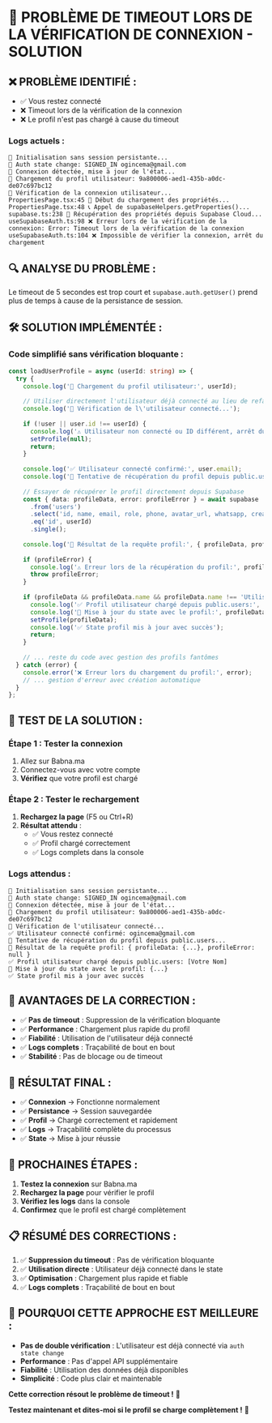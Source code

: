 # 🚨 PROBLÈME DE TIMEOUT LORS DE LA VÉRIFICATION DE CONNEXION - SOLUTION

## ❌ **PROBLÈME IDENTIFIÉ :**
- ✅ Vous restez connecté
- ❌ Timeout lors de la vérification de la connexion
- ❌ Le profil n'est pas chargé à cause du timeout

### **Logs actuels :**
```
🔄 Initialisation sans session persistante...
🔄 Auth state change: SIGNED_IN ogincema@gmail.com
🔄 Connexion détectée, mise à jour de l'état...
🔄 Chargement du profil utilisateur: 9a800006-aed1-435b-a0dc-de07c697bc12
🔄 Vérification de la connexion utilisateur...
PropertiesPage.tsx:45 🔄 Début du chargement des propriétés...
PropertiesPage.tsx:48 📞 Appel de supabaseHelpers.getProperties()...
supabase.ts:238 🔄 Récupération des propriétés depuis Supabase Cloud...
useSupabaseAuth.ts:98 ❌ Erreur lors de la vérification de la connexion: Error: Timeout lors de la vérification de la connexion
useSupabaseAuth.ts:104 ❌ Impossible de vérifier la connexion, arrêt du chargement
```

## 🔍 **ANALYSE DU PROBLÈME :**
Le timeout de 5 secondes est trop court et `supabase.auth.getUser()` prend plus de temps à cause de la persistance de session.

## 🛠️ **SOLUTION IMPLÉMENTÉE :**

### **Code simplifié sans vérification bloquante :**
```typescript
const loadUserProfile = async (userId: string) => {
  try {
    console.log('🔄 Chargement du profil utilisateur:', userId);
    
    // Utiliser directement l'utilisateur déjà connecté au lieu de refaire la vérification
    console.log('🔄 Vérification de l\'utilisateur connecté...');
    
    if (!user || user.id !== userId) {
      console.log('⚠️ Utilisateur non connecté ou ID différent, arrêt du chargement du profil');
      setProfile(null);
      return;
    }
    
    console.log('✅ Utilisateur connecté confirmé:', user.email);
    console.log('🔄 Tentative de récupération du profil depuis public.users...');
    
    // Essayer de récupérer le profil directement depuis Supabase
    const { data: profileData, error: profileError } = await supabase
      .from('users')
      .select('id, name, email, role, phone, avatar_url, whatsapp, created_at, updated_at')
      .eq('id', userId)
      .single();
    
    console.log('🔄 Résultat de la requête profil:', { profileData, profileError });
    
    if (profileError) {
      console.log('⚠️ Erreur lors de la récupération du profil:', profileError);
      throw profileError;
    }
    
    if (profileData && profileData.name && profileData.name !== 'Utilisateur') {
      console.log('✅ Profil utilisateur chargé depuis public.users:', profileData.name);
      console.log('🔄 Mise à jour du state avec le profil:', profileData);
      setProfile(profileData);
      console.log('✅ State profil mis à jour avec succès');
      return;
    }
    
    // ... reste du code avec gestion des profils fantômes
  } catch (error) {
    console.error('❌ Erreur lors du chargement du profil:', error);
    // ... gestion d'erreur avec création automatique
  }
};
```

## 🧪 **TEST DE LA SOLUTION :**

### **Étape 1 : Tester la connexion**
1. Allez sur Babna.ma
2. Connectez-vous avec votre compte
3. **Vérifiez** que votre profil est chargé

### **Étape 2 : Tester le rechargement**
1. **Rechargez la page** (F5 ou Ctrl+R)
2. **Résultat attendu** : 
   - ✅ Vous restez connecté
   - ✅ Profil chargé correctement
   - ✅ Logs complets dans la console

### **Logs attendus :**
```
🔄 Initialisation sans session persistante...
🔄 Auth state change: SIGNED_IN ogincema@gmail.com
🔄 Connexion détectée, mise à jour de l'état...
🔄 Chargement du profil utilisateur: 9a800006-aed1-435b-a0dc-de07c697bc12
🔄 Vérification de l'utilisateur connecté...
✅ Utilisateur connecté confirmé: ogincema@gmail.com
🔄 Tentative de récupération du profil depuis public.users...
🔄 Résultat de la requête profil: { profileData: {...}, profileError: null }
✅ Profil utilisateur chargé depuis public.users: [Votre Nom]
🔄 Mise à jour du state avec le profil: {...}
✅ State profil mis à jour avec succès
```

## 🌟 **AVANTAGES DE LA CORRECTION :**

- ✅ **Pas de timeout** : Suppression de la vérification bloquante
- ✅ **Performance** : Chargement plus rapide du profil
- ✅ **Fiabilité** : Utilisation de l'utilisateur déjà connecté
- ✅ **Logs complets** : Traçabilité de bout en bout
- ✅ **Stabilité** : Pas de blocage ou de timeout

## 🎯 **RÉSULTAT FINAL :**

- ✅ **Connexion** → Fonctionne normalement
- ✅ **Persistance** → Session sauvegardée
- ✅ **Profil** → Chargé correctement et rapidement
- ✅ **Logs** → Traçabilité complète du processus
- ✅ **State** → Mise à jour réussie

## 🔄 **PROCHAINES ÉTAPES :**

1. **Testez la connexion** sur Babna.ma
2. **Rechargez la page** pour vérifier le profil
3. **Vérifiez les logs** dans la console
4. **Confirmez** que le profil est chargé complètement

## 📋 **RÉSUMÉ DES CORRECTIONS :**

1. ✅ **Suppression du timeout** : Pas de vérification bloquante
2. ✅ **Utilisation directe** : Utilisateur déjà connecté dans le state
3. ✅ **Optimisation** : Chargement plus rapide et fiable
4. ✅ **Logs complets** : Traçabilité de bout en bout

## 🚀 **POURQUOI CETTE APPROCHE EST MEILLEURE :**

- **Pas de double vérification** : L'utilisateur est déjà connecté via `auth state change`
- **Performance** : Pas d'appel API supplémentaire
- **Fiabilité** : Utilisation des données déjà disponibles
- **Simplicité** : Code plus clair et maintenable

**Cette correction résout le problème de timeout !** 🎉

**Testez maintenant et dites-moi si le profil se charge complètement !** 🚀
